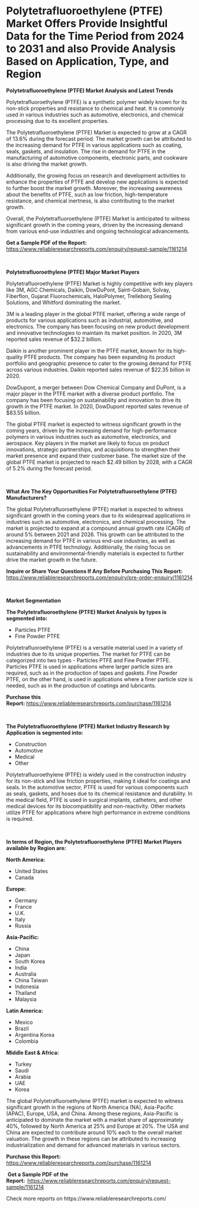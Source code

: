 <p><h1>Polytetrafluoroethylene (PTFE) Market Offers Provide Insightful Data for the Time Period from 2024 to 2031 and also Provide Analysis Based on Application, Type, and Region</h1></p><p><strong>Polytetrafluoroethylene (PTFE) Market Analysis and Latest Trends</strong></p>
<p><p>Polytetrafluoroethylene (PTFE) is a synthetic polymer widely known for its non-stick properties and resistance to chemical and heat. It is commonly used in various industries such as automotive, electronics, and chemical processing due to its excellent properties.</p><p>The Polytetrafluoroethylene (PTFE) Market is expected to grow at a CAGR of 13.6% during the forecast period. The market growth can be attributed to the increasing demand for PTFE in various applications such as coating, seals, gaskets, and insulation. The rise in demand for PTFE in the manufacturing of automotive components, electronic parts, and cookware is also driving the market growth.</p><p>Additionally, the growing focus on research and development activities to enhance the properties of PTFE and develop new applications is expected to further boost the market growth. Moreover, the increasing awareness about the benefits of PTFE, such as low friction, high-temperature resistance, and chemical inertness, is also contributing to the market growth.</p><p>Overall, the Polytetrafluoroethylene (PTFE) Market is anticipated to witness significant growth in the coming years, driven by the increasing demand from various end-use industries and ongoing technological advancements.</p></p>
<p><strong>Get a Sample PDF of the Report:&nbsp;</strong> <a href="https://www.reliableresearchreports.com/enquiry/request-sample/1161214">https://www.reliableresearchreports.com/enquiry/request-sample/1161214</a></p>
<p>&nbsp;</p>
<p><strong>Polytetrafluoroethylene (PTFE) Major Market Players</strong></p>
<p><p>Polytetrafluoroethylene (PTFE) Market is highly competitive with key players like 3M, AGC Chemicals, Daikin, DowDuPont, Saint-Gobain, Solvay, Fiberflon, Gujarat Fluorochemicals, HaloPolymer, Trelleborg Sealing Solutions, and Whitford dominating the market.</p><p>3M is a leading player in the global PTFE market, offering a wide range of products for various applications such as industrial, automotive, and electronics. The company has been focusing on new product development and innovative technologies to maintain its market position. In 2020, 3M reported sales revenue of $32.2 billion.</p><p>Daikin is another prominent player in the PTFE market, known for its high-quality PTFE products. The company has been expanding its product portfolio and geographic presence to cater to the growing demand for PTFE across various industries. Daikin reported sales revenue of $22.35 billion in 2020.</p><p>DowDupont, a merger between Dow Chemical Company and DuPont, is a major player in the PTFE market with a diverse product portfolio. The company has been focusing on sustainability and innovation to drive its growth in the PTFE market. In 2020, DowDupont reported sales revenue of $83.55 billion.</p><p>The global PTFE market is expected to witness significant growth in the coming years, driven by the increasing demand for high-performance polymers in various industries such as automotive, electronics, and aerospace. Key players in the market are likely to focus on product innovations, strategic partnerships, and acquisitions to strengthen their market presence and expand their customer base. The market size of the global PTFE market is projected to reach $2.49 billion by 2028, with a CAGR of 5.2% during the forecast period.</p></p>
<p>&nbsp;</p>
<p><strong>What Are The Key Opportunities For Polytetrafluoroethylene (PTFE) Manufacturers?</strong></p>
<p><p>The global Polytetrafluoroethylene (PTFE) market is expected to witness significant growth in the coming years due to its widespread applications in industries such as automotive, electronics, and chemical processing. The market is projected to expand at a compound annual growth rate (CAGR) of around 5% between 2021 and 2026. This growth can be attributed to the increasing demand for PTFE in various end-use industries, as well as advancements in PTFE technology. Additionally, the rising focus on sustainability and environmental-friendly materials is expected to further drive the market growth in the future.</p></p>
<p><strong>Inquire or Share Your Questions If Any Before Purchasing This Report:</strong> <a href="https://www.reliableresearchreports.com/enquiry/pre-order-enquiry/1161214">https://www.reliableresearchreports.com/enquiry/pre-order-enquiry/1161214</a></p>
<p>&nbsp;</p>
<p><strong>Market Segmentation</strong></p>
<p><strong>The Polytetrafluoroethylene (PTFE) Market Analysis by types is segmented into:</strong></p>
<p><ul><li>Particles PTFE</li><li>Fine Powder PTFE</li></ul></p>
<p><p>Polytetrafluoroethylene (PTFE) is a versatile material used in a variety of industries due to its unique properties. The market for PTFE can be categorized into two types - Particles PTFE and Fine Powder PTFE. Particles PTFE is used in applications where larger particle sizes are required, such as in the production of tapes and gaskets. Fine Powder PTFE, on the other hand, is used in applications where a finer particle size is needed, such as in the production of coatings and lubricants.</p></p>
<p><strong>Purchase this Report:&nbsp;</strong><a href="https://www.reliableresearchreports.com/purchase/1161214">https://www.reliableresearchreports.com/purchase/1161214</a></p>
<p>&nbsp;</p>
<p><strong>The Polytetrafluoroethylene (PTFE) Market Industry Research by Application is segmented into:</strong></p>
<p><ul><li>Construction</li><li>Automotive</li><li>Medical</li><li>Other</li></ul></p>
<p><p>Polytetrafluoroethylene (PTFE) is widely used in the construction industry for its non-stick and low friction properties, making it ideal for coatings and seals. In the automotive sector, PTFE is used for various components such as seals, gaskets, and hoses due to its chemical resistance and durability. In the medical field, PTFE is used in surgical implants, catheters, and other medical devices for its biocompatibility and non-reactivity. Other markets utilize PTFE for applications where high performance in extreme conditions is required.</p></p>
<p>&nbsp;</p>
<p><strong>In terms of Region, the Polytetrafluoroethylene (PTFE) Market Players available by Region are:</strong></p>
<p>
    <p> <strong> North America: </strong>
        <ul>
            <li>United States</li>
            <li>Canada</li>
        </ul>
        </p> 
    <p> <strong> Europe: </strong>
        <ul>
            <li>Germany</li>
            <li>France</li>
            <li>U.K.</li>
            <li>Italy</li>
            <li>Russia</li>
        </ul>
        </p> 
    <p> <strong> Asia-Pacific: </strong>
        <ul>
            <li>China</li>
            <li>Japan</li>
            <li>South Korea</li>
            <li>India</li>
            <li>Australia</li>
            <li>China Taiwan</li>
            <li>Indonesia</li>
            <li>Thailand</li>
            <li>Malaysia</li>
        </ul>
        </p> 
    <p> <strong> Latin America: </strong>
        <ul>
            <li>Mexico</li>
            <li>Brazil</li>
            <li>Argentina Korea</li>
            <li>Colombia</li>
        </ul>
        </p> 
    <p> <strong> Middle East & Africa: </strong>
        <ul>
            <li>Turkey</li>
            <li>Saudi</li>
            <li>Arabia</li>
            <li>UAE</li>
            <li>Korea</li>
        </ul>
    </p>
    </p>
<p><p>The global Polytetrafluoroethylene (PTFE) market is expected to witness significant growth in the regions of North America (NA), Asia-Pacific (APAC), Europe, USA, and China. Among these regions, Asia-Pacific is anticipated to dominate the market with a market share of approximately 40%, followed by North America at 25% and Europe at 20%. The USA and China are expected to contribute around 10% each to the overall market valuation. The growth in these regions can be attributed to increasing industrialization and demand for advanced materials in various sectors.</p></p>
<p><strong>Purchase this Report: </strong><a href="https://www.reliableresearchreports.com/purchase/1161214">https://www.reliableresearchreports.com/purchase/1161214</a></p>
<p>&nbsp;<strong>Get a Sample PDF of the Report:&nbsp;&nbsp;</strong><a href="https://www.reliableresearchreports.com/enquiry/request-sample/1161214">https://www.reliableresearchreports.com/enquiry/request-sample/1161214</a></p>
<p><strong></strong></p>
<p>Check more reports on https://www.reliableresearchreports.com/</p>